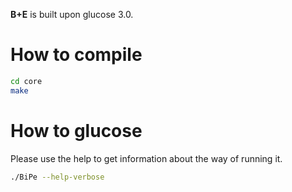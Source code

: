 **B+E** is built upon glucose 3.0.

# How to compile

```bash
cd core
make
```


# How to glucose


Please use the help to get information about the way of running it.

```bash
./BiPe --help-verbose
```
